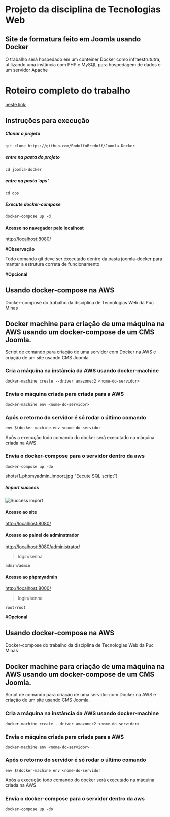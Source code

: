 # Projeto da disciplina de Tecnologias Web

## Site de formatura feito em Joomla usando Docker

O trabalho será hospedado em um conteiner Docker como infraestrututra, 
utilizando uma instância com PHP e MySQL para hospedagem de dados e um servidor Apache

# Roteiro completo do trabalho
[neste link](http://www.sistemas.pucminas.br/sga4/SilverStream/Pages/pgAln_MaterialDidatico.html?seqTurma=9154100&seqTurmaFormatado=9154100&nomTurma=TECNOLOGIAS%20WEB&seqPlano=316044);


## Instruções para execução

##### Clonar o projeto
```
git clone https://github.com/RodolfoBredoff/Joomla-Docker
```

##### entre na pasta do projeto

```
cd joomla-docker
```

##### entre na pasta 'ops'

```
cd ops
```

##### Execute docker-compose
```
docker-compose up -d
```

#### Acesso no navegador pelo localhost
[http://localhost:8080/](http://localhost:8080/)
> 

#**Observação**

Todo comando git deve ser executado dentro da pasta joomla-docker para manter a estrutura correta de funcionamento

#**Opcional**

## Usando docker-compose na AWS
Docker-compose do trabalho da disciplina de Tecnologias Web da Puc Minas
## Docker machine para criação de uma máquina na AWS usando um docker-compose de um CMS Joomla.

Script de comando para criação de uma servidor com Docker na AWS e criação de um site usando CMS Joomla.

### Cria a máquina na instância da AWS usando docker-machine
```
docker-machine create --driver amazonec2 <nome-do-servidor>
```

### Envia o máquina criada para criada para a AWS
```
docker-machine env <nome-do-servidor>
```

### Após o retorno do servidor é só rodar o último comando
```
env $(docker-machine env <nome-do-servidor
```

Após a execução todo comando do docker será executado na máquina criada na AWS

### Envia o docker-compose para o servidor dentro da aws
```
docker-compose up -do
```
shots/1_phpmyadmin_import.jpg "Eecute SQL script")
 
##### Import success
![Success import](https://github.com/rodolfobredoff/tecweb-joomla/blob/master/screenshots/1_phpmyadmin_import.jpg "Success import")

#### Acesso ao site
[http://localhost:8080/](http://localhost:8080/)

#### Acesso ao painel de adminstrador
[http://localhost:8080/administrator/](http://localhost:8080/administrator/)
> login/senha
```
admin/admin
```

#### Acesso ao phpmyadmin
[http://localhost:8000/](http://localhost:8000/)
>  login/senha
```
root/root
```

#**Opcional**

## Usando docker-compose na AWS
Docker-compose do trabalho da disciplina de Tecnologias Web da Puc Minas
## Docker machine para criação de uma máquina na AWS usando um docker-compose de um CMS Joomla.

Script de comando para criação de uma servidor com Docker na AWS e criação de um site usando CMS Joomla.

### Cria a máquina na instância da AWS usando docker-machine
```
docker-machine create --driver amazonec2 <nome-do-servidor>
```

### Envia o máquina criada para criada para a AWS
```
docker-machine env <nome-do-servidor>
```

### Após o retorno do servidor é só rodar o último comando
```
env $(docker-machine env <nome-do-servidor
```

Após a execução todo comando do docker será executado na máquina criada na AWS

### Envia o docker-compose para o servidor dentro da aws
```
docker-compose up -do
```
